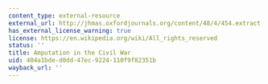 ```yaml
---
content_type: external-resource
external_url: http://jhmas.oxfordjournals.org/content/48/4/454.extract
has_external_license_warning: true
license: https://en.wikipedia.org/wiki/All_rights_reserved
status: ''
title: Amputation in the Civil War
uid: 404a1bde-d0dd-47ec-9224-110f9f82351b
wayback_url: ''
---
```

